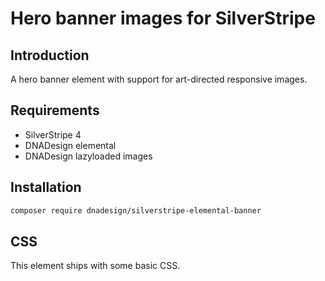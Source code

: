 # Hero banner images for SilverStripe

## Introduction

A hero banner element with support for art-directed responsive images.

## Requirements

* SilverStripe 4
* DNADesign elemental
* DNADesign lazyloaded images

## Installation

```bash
composer require dnadesign/silverstripe-elemental-banner
```

## CSS
This element ships with some basic CSS.
